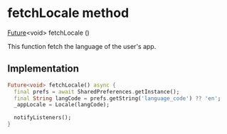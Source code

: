 


# fetchLocale method








[Future](https://api.flutter.dev/flutter/dart-async/Future-class.html)&lt;void> fetchLocale
()





<p>This function fetch the language of the user's app.</p>



## Implementation

```dart
Future<void> fetchLocale() async {
  final prefs = await SharedPreferences.getInstance();
  final String langCode = prefs.getString('language_code') ?? 'en';
  _appLocale = Locale(langCode);

  notifyListeners();
}
```







